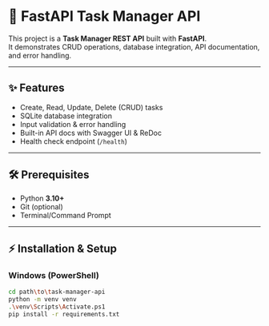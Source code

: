 # 🚀 FastAPI Task Manager API

This project is a **Task Manager REST API** built with **FastAPI**.  
It demonstrates CRUD operations, database integration, API documentation, and error handling.

---

## ✨ Features
- Create, Read, Update, Delete (CRUD) tasks  
- SQLite database integration  
- Input validation & error handling  
- Built-in API docs with Swagger UI & ReDoc  
- Health check endpoint (`/health`)  

---

## 🛠 Prerequisites
- Python **3.10+**
- Git (optional)
- Terminal/Command Prompt

---

## ⚡ Installation & Setup

### Windows (PowerShell)
```bash
cd path\to\task-manager-api
python -m venv venv
.\venv\Scripts\Activate.ps1
pip install -r requirements.txt
